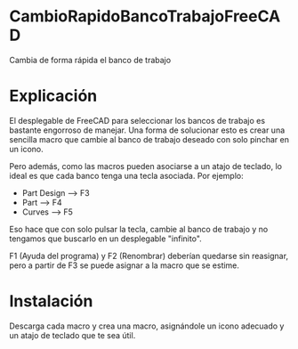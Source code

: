 # CambioRapidoBancoTrabajoFreeCAD
Cambia de forma rápida el banco de trabajo

# Explicación

El desplegable de FreeCAD para seleccionar los bancos de trabajo es bastante engorroso de manejar. Una forma de solucionar esto es crear una sencilla macro que cambie al banco de trabajo deseado con solo pinchar en un icono.

Pero además, como las macros pueden asociarse a un atajo de teclado, lo ideal es que cada banco tenga una tecla asociada. Por ejemplo:

* Part Design --> F3
* Part --> F4
* Curves --> F5

Eso hace que con solo pulsar la tecla, cambie al banco de trabajo y no tengamos que buscarlo en un desplegable "infinito".

F1 (Ayuda del programa) y F2 (Renombrar) deberían quedarse sin reasignar, pero a partir de F3 se puede asignar a la macro que se estime.

# Instalación

Descarga cada macro y crea una macro, asignándole un icono adecuado y un atajo de teclado que te sea útil.
